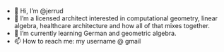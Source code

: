- 👋 Hi, I’m @jerrud
- 👀 I’m a licensed architect interested in computational geometry, linear algebra, healthcare architecture and how all of that mixes together.
- 🌱 I’m currently learning German and geometric algebra.
- 📫 How to reach me: my username @ gmail

<!---
jerrud/jerrud is a ✨ special ✨ repository because its `README.md` (this file) appears on your GitHub profile.
You can click the Preview link to take a look at your changes.
--->
